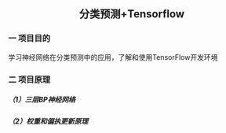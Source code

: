 ## <p align="center"> 分类预测+Tensorflow </p>

### 一  项目目的
  学习神经网络在分类预测中的应用，了解和使用TensorFlow开发环境
  
### 二  项目原理
#####  （1）三层BP神经网络
#####  （2）权重和偏执更新原理
             
